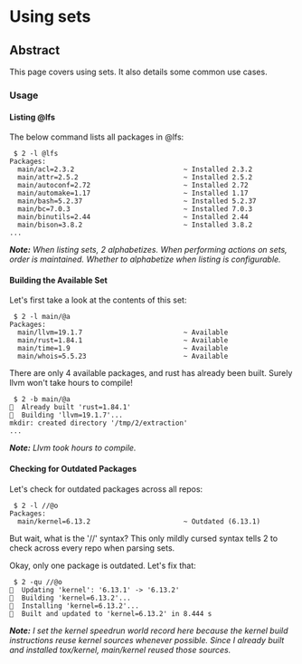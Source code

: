 # Using sets

## Abstract
This page covers using sets. It also details some common use cases.

### Usage
#### Listing @lfs
The below command lists all packages in @lfs:
```
 $ 2 -l @lfs
Packages:
  main/acl=2.3.2                           ~ Installed 2.3.2
  main/attr=2.5.2                          ~ Installed 2.5.2
  main/autoconf=2.72                       ~ Installed 2.72
  main/automake=1.17                       ~ Installed 1.17
  main/bash=5.2.37                         ~ Installed 5.2.37
  main/bc=7.0.3                            ~ Installed 7.0.3
  main/binutils=2.44                       ~ Installed 2.44
  main/bison=3.8.2                         ~ Installed 3.8.2
...
```
***Note:** When listing sets, 2 alphabetizes. When performing actions on sets,
order is maintained. Whether to alphabetize when listing is configurable.*

#### Building the Available Set
Let's first take a look at the contents of this set:
```
 $ 2 -l main/@a
Packages:
  main/llvm=19.1.7                         ~ Available
  main/rust=1.84.1                         ~ Available
  main/time=1.9                            ~ Available
  main/whois=5.5.23                        ~ Available
```

There are only 4 available packages, and rust has already been built. Surely
llvm won't take hours to compile!
```
 $ 2 -b main/@a
󰗠  Already built 'rust=1.84.1'
󱠇  Building 'llvm=19.1.7'...
mkdir: created directory '/tmp/2/extraction'
...
```
***Note:** Llvm took hours to compile.*

#### Checking for Outdated Packages
Let's check for outdated packages across all repos:
```
 $ 2 -l //@o
Packages:
  main/kernel=6.13.2                       ~ Outdated (6.13.1)
```
But wait, what is the '//' syntax? This only mildly cursed syntax tells 2 to
check across every repo when parsing sets.

Okay, only one package is outdated. Let's fix that:
```
 $ 2 -qu //@o
󱍷  Updating 'kernel': '6.13.1' -> '6.13.2'
󱠇  Building 'kernel=6.13.2'...
󰐗  Installing 'kernel=6.13.2'...
󰗠  Built and updated to 'kernel=6.13.2' in 8.444 s
```
***Note:** I set the kernel speedrun world record here because the kernel build instructions reuse kernel sources whenever possible. Since I already built and installed tox/kernel, main/kernel reused those sources.*
